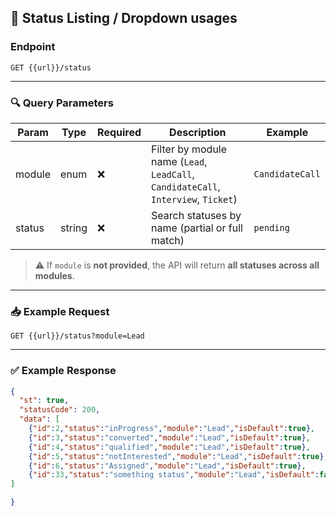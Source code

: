 ## 📄 Status Listing / Dropdown usages

### Endpoint

`GET {{url}}/status`

---

### 🔍 Query Parameters

| Param  | Type   | Required | Description                                                                        | Example         |
| ------ | ------ | -------- | ---------------------------------------------------------------------------------- | --------------- |
| module | enum   | ❌        | Filter by module name (`Lead`, `LeadCall`, `CandidateCall`, `Interview`, `Ticket`) | `CandidateCall` |
| status | string | ❌        | Search statuses by name (partial or full match)                                    | `pending`       |

> ⚠️ If `module` is **not provided**, the API will return **all statuses across all modules**.

---

### 📥 Example Request

```
GET {{url}}/status?module=Lead
```

---

### ✅ Example Response

```json
{
  "st": true,
  "statusCode": 200,
  "data": [
    {"id":2,"status":"inProgress","module":"Lead","isDefault":true},
    {"id":3,"status":"converted","module":"Lead","isDefault":true},
    {"id":4,"status":"qualified","module":"Lead","isDefault":true},
    {"id":5,"status":"notInterested","module":"Lead","isDefault":true},
    {"id":6,"status":"Assigned","module":"Lead","isDefault":true},
    {"id":33,"status":"something status","module":"Lead","isDefault":false}
]

}
```
